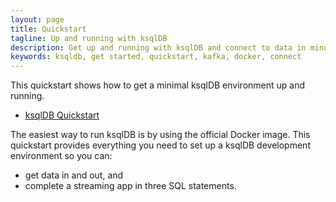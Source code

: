 ```yaml
---
layout: page
title: Quickstart
tagline: Up and running with ksqlDB
description: Get up and running with ksqlDB and connect to data in minutes.
keywords: ksqldb, get started, quickstart, kafka, docker, connect
---
```


This quickstart shows how to get a minimal ksqlDB environment up and running.

- [ksqlDB Quickstart](https://ksqldb.io/quickstart.html)

The easiest way to run ksqlDB is by using the official Docker image. This
quickstart provides everything you need to set up a ksqlDB development
environment so you can:

- get data in and out, and
- complete a streaming app in three SQL statements.